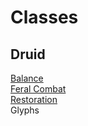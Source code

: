 # Classes

## Druid
[Balance](./Classes/Druid/balance.md)  
[Feral Combat](./Classes/Druid/feral.md)  
[Restoration](./Classes/Druid/restoration.md)   
Glyphs